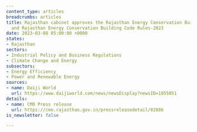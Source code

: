 ```yaml
---
content_type: articles
breadcrumbs: articles
title: Rajasthan cabinet approves the Rajasthan Energy Conservation Building Code
  and Rajasthan Energy Conservation Building Code Rules-2023
date: 2023-03-08 05:00:00 +0000
states:
- Rajasthan
sectors:
- Industrial Policy and Business Regulations
- Climate Change and Energy
subsectors:
- Energy Efficiency
- Power and Renewable Energy
sources:
- name: Daiji World
  url: https://www.daijiworld.com/news/newsDisplay?newsID=1055851
details:
- name: CMO Press release
  url: https://cmo.rajasthan.gov.in/pressreleasedetail/82886
is_newsletter: false

---
```

